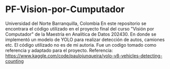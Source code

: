 # PF-Vision-por-Cumputador
Universidad del Norte
Barranquilla, Colombia
En este repositorio se encontrara el código utilizado en el proyecto final del curso "Visión por Computador" de la Maestría en Analítica de Datos 202430. En donde se implementó un modelo de YOLO para realizar detección de autos, camiones etc.
El código utilizado no es de mi autoria. Fue un codigo tomado como referencia y adaptado para el proyecto. Referencia: https://www.kaggle.com/code/paulojunqueira/yolo-v8-vehicles-detecting-counting
